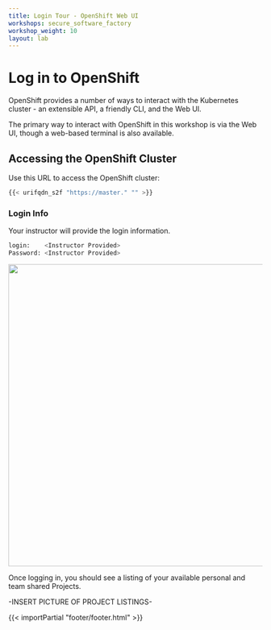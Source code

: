 ```yaml
---
title: Login Tour - OpenShift Web UI
workshops: secure_software_factory
workshop_weight: 10
layout: lab
---
```


# Log in to OpenShift

OpenShift provides a number of ways to interact with the Kubernetes cluster - an extensible API, a friendly CLI, and the Web UI.

The primary way to interact with OpenShift in this workshop is via the Web UI, though a web-based terminal is also available.

## Accessing the OpenShift Cluster
Use this URL to access the OpenShift cluster:

```bash
{{< urifqdn_s2f "https://master." "" >}}
```

### Login Info
Your instructor will provide the login information.

```bash
login:    <Instructor Provided>
Password: <Instructor Provided>
```

<img src="../images/ocp-login.png" width="600"><br/>

Once logging in, you should see a listing of your available personal and team shared Projects.

-INSERT PICTURE OF PROJECT LISTINGS-


{{< importPartial "footer/footer.html" >}}
